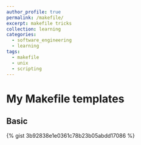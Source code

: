 ```yaml
---
author_profile: true
permalink: /makefile/
excerpt: makefile tricks
collection: learning
categories:
  - software_engineering
  - learning
tags:
  - makefile
  - unix
  - scripting
---
```


# My Makefile templates

## Basic

{% gist 3b92838e1e0361c78b23b05abdd17086 %}


